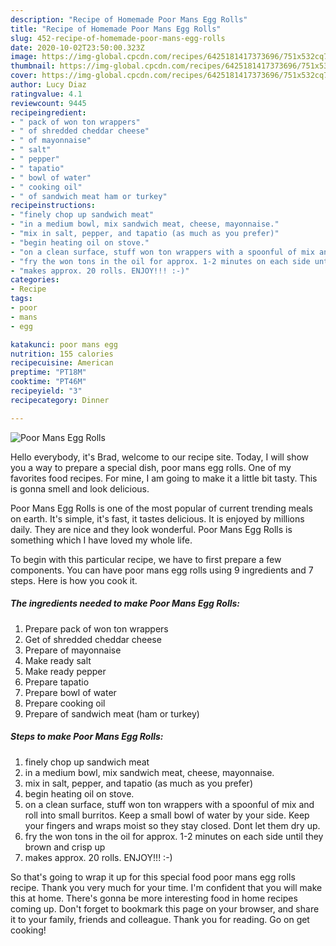 ```yaml
---
description: "Recipe of Homemade Poor Mans Egg Rolls"
title: "Recipe of Homemade Poor Mans Egg Rolls"
slug: 452-recipe-of-homemade-poor-mans-egg-rolls
date: 2020-10-02T23:50:00.323Z
image: https://img-global.cpcdn.com/recipes/6425181417373696/751x532cq70/poor-mans-egg-rolls-recipe-main-photo.jpg
thumbnail: https://img-global.cpcdn.com/recipes/6425181417373696/751x532cq70/poor-mans-egg-rolls-recipe-main-photo.jpg
cover: https://img-global.cpcdn.com/recipes/6425181417373696/751x532cq70/poor-mans-egg-rolls-recipe-main-photo.jpg
author: Lucy Diaz
ratingvalue: 4.1
reviewcount: 9445
recipeingredient:
- " pack of won ton wrappers"
- " of shredded cheddar cheese"
- " of mayonnaise"
- " salt"
- " pepper"
- " tapatio"
- " bowl of water"
- " cooking oil"
- " of sandwich meat ham or turkey"
recipeinstructions:
- "finely chop up sandwich meat"
- "in a medium bowl, mix sandwich meat, cheese, mayonnaise."
- "mix in salt, pepper, and tapatio (as much as you prefer)"
- "begin heating oil on stove."
- "on a clean surface, stuff won ton wrappers with a spoonful of mix and roll into small burritos. Keep a small bowl of water by your side. Keep your fingers and wraps moist so they stay closed. Dont let them dry up."
- "fry the won tons in the oil for approx. 1-2 minutes on each side until they brown and crisp up"
- "makes approx. 20 rolls. ENJOY!!! :-)"
categories:
- Recipe
tags:
- poor
- mans
- egg

katakunci: poor mans egg 
nutrition: 155 calories
recipecuisine: American
preptime: "PT18M"
cooktime: "PT46M"
recipeyield: "3"
recipecategory: Dinner

---
```



![Poor Mans Egg Rolls](https://img-global.cpcdn.com/recipes/6425181417373696/751x532cq70/poor-mans-egg-rolls-recipe-main-photo.jpg)

Hello everybody, it's Brad, welcome to our recipe site. Today, I will show you a way to prepare a special dish, poor mans egg rolls. One of my favorites food recipes. For mine, I am going to make it a little bit tasty. This is gonna smell and look delicious.



Poor Mans Egg Rolls is one of the most popular of current trending meals on earth. It's simple, it's fast, it tastes delicious. It is enjoyed by millions daily. They are nice and they look wonderful. Poor Mans Egg Rolls is something which I have loved my whole life.


To begin with this particular recipe, we have to first prepare a few components. You can have poor mans egg rolls using 9 ingredients and 7 steps. Here is how you cook it.

<!--inarticleads1-->

##### The ingredients needed to make Poor Mans Egg Rolls:

1. Prepare  pack of won ton wrappers
1. Get  of shredded cheddar cheese
1. Prepare  of mayonnaise
1. Make ready  salt
1. Make ready  pepper
1. Prepare  tapatio
1. Prepare  bowl of water
1. Prepare  cooking oil
1. Prepare  of sandwich meat (ham or turkey)




<!--inarticleads2-->

##### Steps to make Poor Mans Egg Rolls:

1. finely chop up sandwich meat
1. in a medium bowl, mix sandwich meat, cheese, mayonnaise.
1. mix in salt, pepper, and tapatio (as much as you prefer)
1. begin heating oil on stove.
1. on a clean surface, stuff won ton wrappers with a spoonful of mix and roll into small burritos. Keep a small bowl of water by your side. Keep your fingers and wraps moist so they stay closed. Dont let them dry up.
1. fry the won tons in the oil for approx. 1-2 minutes on each side until they brown and crisp up
1. makes approx. 20 rolls. ENJOY!!! :-)




So that's going to wrap it up for this special food poor mans egg rolls recipe. Thank you very much for your time. I'm confident that you will make this at home. There's gonna be more interesting food in home recipes coming up. Don't forget to bookmark this page on your browser, and share it to your family, friends and colleague. Thank you for reading. Go on get cooking!
